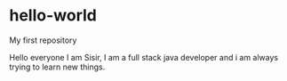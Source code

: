 # hello-world
My first repository

Hello everyone I am Sisir, I am a full stack java developer and i am always trying to learn new things. 
